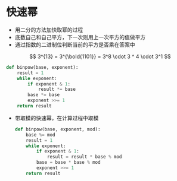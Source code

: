 # 快速幂

- 用二分的方法加快取幂的过程
- 底数自己和自己平方，下一次则用上一次平方的值做平方
- 通过指数的二进制位判断当前的平方是否乘在答案中

$$
3^{13} = 3^{\bold{1101}} = 3^8 \cdot 3 ^ 4 \cdot 3^1
$$

```python
def binpow(base, exponent):
    result = 1
    while exponent:
        if exponent & 1:
            result *= base
        base *= base
        exponent >>= 1
    return result
```

- 带取模的快速幂，在计算过程中取模

  ```python
  def binpow(base, exponent, mod):
      base %= mod
      result = 1
      while exponent:
          if exponent & 1:
              result = result * base % mod
          base = base * base % mod
          exponent >>= 1
      return result
  ```

  

